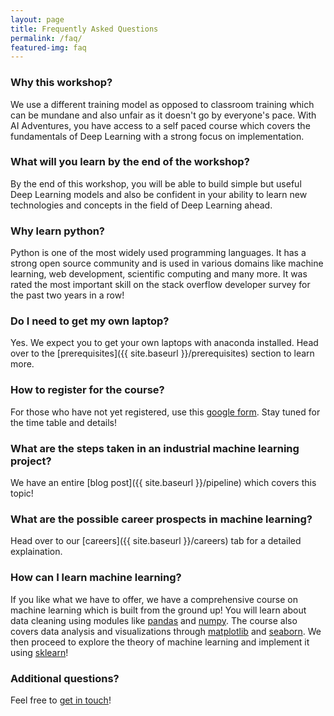 ```yaml
---
layout: page
title: Frequently Asked Questions
permalink: /faq/
featured-img: faq
---
```


### Why this workshop?
We use a different training model as opposed to classroom training which can be mundane and also unfair as it doesn't go by everyone's pace. With AI Adventures, you have access to a self paced course which covers the fundamentals of Deep Learning with a strong focus on implementation. 

### What will you learn by the end of the workshop?
By the end of this workshop, you will be able to build simple but useful Deep Learning models and also be confident in your ability to learn new technologies and concepts in the field of Deep Learning ahead.

### Why learn python?
Python is one of the most widely used programming languages. It has a strong open source community and is used in various domains like machine learning, web development, scientific computing and many more. It was rated the most important skill on the stack overflow developer survey for the past two years in a row!

### Do I need to get my own laptop?
Yes. We expect you to get your own laptops with anaconda installed. Head over to the [prerequisites]({{ site.baseurl }}/prerequisites) section to learn more.

### How to register for the course?
For those who have not yet registered, use this [google form](https://forms.gle/DdVgmyuEBA46kH2PA). Stay tuned for the time table and details! 

### What are the steps taken in an industrial machine learning project?
We have an entire [blog post]({{ site.baseurl }}/pipeline) which covers this topic!

### What are the possible career prospects in machine learning?
Head over to our [careers]({{ site.baseurl }}/careers) tab for a detailed explaination.

### How can I learn machine learning?
If you like what we have to offer, we have a comprehensive course on machine learning which is built from the ground up! You will learn about data cleaning using modules like [pandas](https://pandas.pydata.org/) and [numpy](https://numpy.org/). The course also covers data analysis and visualizations through [matplotlib](https://matplotlib.org/) and [seaborn](https://seaborn.pydata.org/). We then proceed to explore the theory of machine learning and implement it using [sklearn](https://scikit-learn.org/stable/)!

### Additional questions?
Feel free to [get in touch](https://aiadventures.in/contact-us/)!